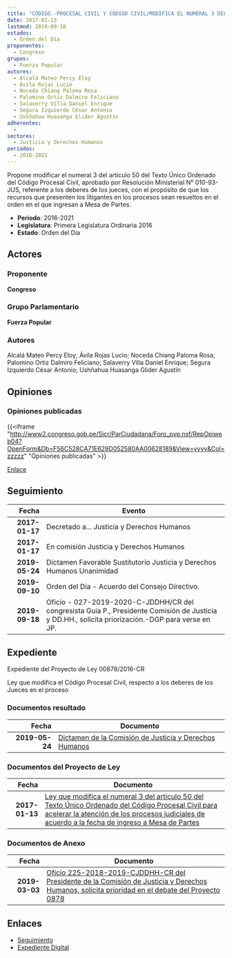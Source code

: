 ```yaml
---
title: "CÓDIGO.-PROCESAL CIVIL Y CÓDIGO CIVIL/MODIFICA EL NUMERAL 3 DEL ARTÍCULO 50°"
date: 2017-01-13
lastmod: 2019-09-18
estados: 
  - Orden del Día
proponentes: 
  - Congreso
grupos: 
  - Fuerza Popular
autores: 
  - Alcalá Mateo Percy Eloy
  - Ávila Rojas Lucio
  - Noceda Chiang Paloma Rosa
  - Palomino Ortiz Dalmiro Feliciano
  - Salaverry Villa Daniel Enrique
  - Segura Izquierdo César Antonio
  - Ushñahua Huasanga Glider Agustín
adherentes: 
  - 
sectores: 
  - Justicia y Derechos Humanos
periodos: 
  - 2016-2021
---
```


Propone modificar el numeral 3 del artículo 50 del Texto Único Ordenado del Código Procesal Civil, aprobado por Resolución Ministerial N° 010-93-JUS, referente a los deberes de los jueces, con el propósito de que los recursos que presenten los litigantes en los procesos sean resueltos en el orden en el que ingresan a Mesa de Partes.

- **Periodo**: 2016-2021
- **Legislatura**: Primera Legislatura Ordinaria 2016
- **Estado**: Orden del Día

## Actores

### Proponente

**Congreso**

### Grupo Parlamentario

**Fuerza Popular**

### Autores

Alcalá Mateo Percy Eloy; Ávila Rojas Lucio; Noceda Chiang Paloma Rosa; Palomino Ortiz Dalmiro Feliciano; Salaverry Villa Daniel Enrique; Segura Izquierdo César Antonio; Ushñahua Huasanga Glider Agustín


## Opiniones

### Opiniones publicadas

{{<iframe "http://www2.congreso.gob.pe/Sicr/ParCiudadana/Foro_pvp.nsf/RepOpiweb04?OpenForm&Db=F56C528CA71E629D052580AA00628189&View=yyyy&Col=zzzzz" "Opiniones publicadas" >}}

[Enlace](http://www2.congreso.gob.pe/Sicr/ParCiudadana/Foro_pvp.nsf/RepOpiweb04?OpenForm&Db=F56C528CA71E629D052580AA00628189&View=yyyy&Col=zzzzz)

## Seguimiento

| Fecha | Evento |
|------:|--------|
| **2017-01-17** | Decretado a... Justicia y Derechos Humanos|
| **2017-01-17** | En comisión Justicia y Derechos Humanos|
| **2019-05-24** | Dictamen Favorable Sustitutorio Justicia y Derechos Humanos Unanimidad|
| **2019-09-10** | Orden del Día - Acuerdo del Consejo Directivo.|
| **2019-09-18** | Oficio - 027-2019-2020-C-JDDHH/CR del congresista Guía P., Presidente Comisión de Justicia y DD.HH., solicita priorización.-DGP para verse en JP.|


## Expediente

Expediente del Proyecto de Ley 00878/2016-CR

Ley que modifica el Código Procesal Civil, respecto a los deberes de los Jueces en el proceso


### Documentos resultado

| Fecha | Documento |
|------:|--------|
| **2019-05-24** | [Dictamen de la Comisión de Justicia y Derechos Humanos](http://www.leyes.congreso.gob.pe/Documentos/2016_2021/Dictamenes/Proyectos_de_Ley/00878DC15MAY20190524.pdf) |

### Documentos del Proyecto de Ley

| Fecha | Documento |
|------:|--------|
| **2017-01-13** | [Ley que modifica el numeral 3 del artículo 50 del Texto Único Ordenado del Código Procesal Civil para acelerar la atención de los procesos judiciales de acuerdo a la fecha de ingreso a Mesa de Partes](http://www.leyes.congreso.gob.pe/Documentos/2016_2021/Proyectos_de_Ley_y_de_Resoluciones_Legislativas/PL0087820170113.pdf) |

### Documentos de Anexo

| Fecha | Documento |
|------:|--------|
| **2019-03-03** | [Oficio 225-2018-2019-CJDDHH-CR del Presidente de la Comisión de Justicia y Derechos Humanos, solicita prioridad en el debate del Proyecto 0878](http://www.leyes.congreso.gob.pe/Documentos/2016_2021/Oficios/Comisiones_Ordinarias/OFICIO-225-2018-2019-CJDDHH-CR.pdf) |

## Enlaces 

- [Seguimiento](http://www2.congreso.gob.pehttp://www2.congreso.gob.pe/Sicr/TraDocEstProc/CLProLey2016.nsf/f7fff46988ca05b1052578e100829cc7/4f455f4a54b18930052580a7007b87ea?OpenDocument)
- [Expediente Digital](http://www2.congreso.gob.pehttp://www2.congreso.gob.pe/Sicr/TraDocEstProc/CLProLey2016.nsf/f7fff46988ca05b1052578e100829cc7/4f455f4a54b18930052580a7007b87ea?OpenDocument&Click=05257FB7005EB655.eb71d0cf91d8294e05256cdf006b5706/$Body/0.1C6C)
